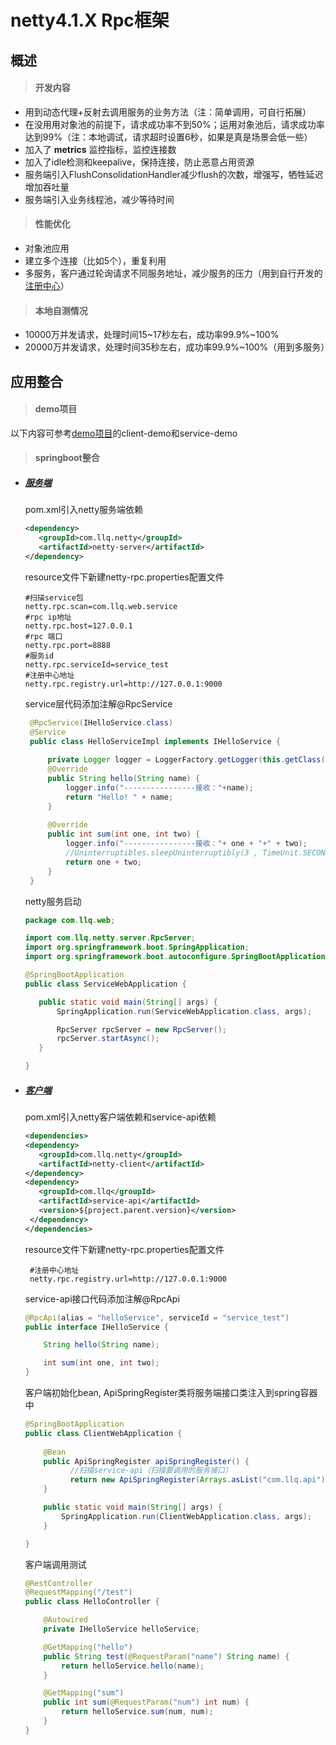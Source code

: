 # netty4.1.X Rpc框架
## 概述
> #### 开发内容
* 用到动态代理+反射去调用服务的业务方法（注：简单调用，可自行拓展）
* 在没用用对象池的前提下，请求成功率不到50%；运用对象池后，请求成功率达到99%（注：本地调试，请求超时设置6秒，如果是真是场景会低一些）
* 加入了 __metrics__ 监控指标，监控连接数
* 加入了idle检测和keepalive，保持连接，防止恶意占用资源
* 服务端引入FlushConsolidationHandler减少flush的次数，增强写，牺牲延迟增加吞吐量
* 服务端引入业务线程池，减少等待时间

> #### 性能优化
* 对象池应用
* 建立多个连接（比如5个），重复利用
* 多服务，客户通过轮询请求不同服务地址，减少服务的压力（用到自行开发的[注册中心](https://github.com/lvlq73/demo/tree/main/registry-center-service )）

> #### 本地自测情况
* 10000万并发请求，处理时间15~17秒左右，成功率99.9%~100%
* 20000万并发请求，处理时间35秒左右，成功率99.9%~100%（用到多服务）

## 应用整合
> #### demo项目
以下内容可参考[demo项目](https://github.com/lvlq73/demo )的client-demo和service-demo
> #### springboot整合
* ##### [服务端](https://github.com/lvlq73/demo/tree/main/service-demo)
    pom.xml引入netty服务端依赖
   ```xml
   <dependency>
      <groupId>com.llq.netty</groupId>
      <artifactId>netty-server</artifactId>
  </dependency>
    ```
    resource文件下新建netty-rpc.properties配置文件
    ```properties
  #扫描service包
  netty.rpc.scan=com.llq.web.service
  #rpc ip地址
  netty.rpc.host=127.0.0.1
  #rpc 端口
  netty.rpc.port=8888
  #服务id
  netty.rpc.serviceId=service_test
  #注册中心地址
  netty.rpc.registry.url=http://127.0.0.1:9000
    ```  
   service层代码添加注解@RpcService
   ```java
    @RpcService(IHelloService.class)
    @Service
    public class HelloServiceImpl implements IHelloService {
    
        private Logger logger = LoggerFactory.getLogger(this.getClass());
        @Override
        public String hello(String name) {
            logger.info("----------------接收："+name);
            return "Hello! " + name;
        }
    
        @Override
        public int sum(int one, int two) {
            logger.info("----------------接收："+ one + "+" + two);
            //Uninterruptibles.sleepUninterruptibly(3 , TimeUnit.SECONDS);
            return one + two;
        }
    }
  ```
   netty服务启动
   ```java
  package com.llq.web;
  
  import com.llq.netty.server.RpcServer;
  import org.springframework.boot.SpringApplication;
  import org.springframework.boot.autoconfigure.SpringBootApplication;
  
  @SpringBootApplication
  public class ServiceWebApplication {
  
      public static void main(String[] args) {
          SpringApplication.run(ServiceWebApplication.class, args);
  
          RpcServer rpcServer = new RpcServer();
          rpcServer.startAsync();
      }
  
  }
  ```
* ##### [客户端](https://github.com/lvlq73/demo/tree/main/client-demo)
    pom.xml引入netty客户端依赖和service-api依赖
   ```xml
  <dependencies>
   <dependency>
      <groupId>com.llq.netty</groupId>
      <artifactId>netty-client</artifactId>
  </dependency>
   <dependency>
      <groupId>com.llq</groupId>
      <artifactId>service-api</artifactId>
      <version>${project.parent.version}</version>
    </dependency>  
  </dependencies> 
    ```
  resource文件下新建netty-rpc.properties配置文件
     ```properties
      #注册中心地址
      netty.rpc.registry.url=http://127.0.0.1:9000
     ``` 
  service-api接口代码添加注解@RpcApi
  ```java
  @RpcApi(alias = "helloService", serviceId = "service_test")
  public interface IHelloService {
  
      String hello(String name);
  
      int sum(int one, int two);
  }
  ```
  客户端初始化bean, ApiSpringRegister类将服务端接口类注入到spring容器中
  ```java
  @SpringBootApplication
  public class ClientWebApplication {
      
      @Bean
      public ApiSpringRegister apiSpringRegister() {
            //扫描service-api（扫描要调用的服务接口）
            return new ApiSpringRegister(Arrays.asList("com.llq.api"));
      }
  
      public static void main(String[] args) {
          SpringApplication.run(ClientWebApplication.class, args);
      }
  
  }
  
  ```
  客户端调用测试
  ```java
  @RestController
  @RequestMapping("/test")
  public class HelloController {
  
      @Autowired
      private IHelloService helloService;
  
      @GetMapping("hello")
      public String test(@RequestParam("name") String name) {
          return helloService.hello(name);
      }
  
      @GetMapping("sum")
      public int sum(@RequestParam("num") int num) {
          return helloService.sum(num, num);
      }
  }
  ```

